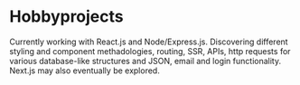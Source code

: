 # Hobbyprojects

Currently working with React.js and Node/Express.js. Discovering different styling and component methadologies, routing, SSR, APIs, http requests for various database-like structures and JSON, email and login functionality. Next.js may also eventually be explored.
